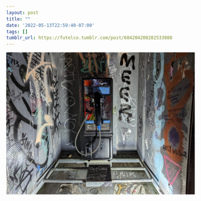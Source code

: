 ```yaml
---
layout: post
title: ""
date: '2022-05-13T22:59:40-07:00'
tags: []
tumblr_url: https://futelco.tumblr.com/post/684204208282533888
---
```

 ![](/images/blog/97afa2bf66b81733de75d7c6ffffa0cf0ff96724.jpg)  
